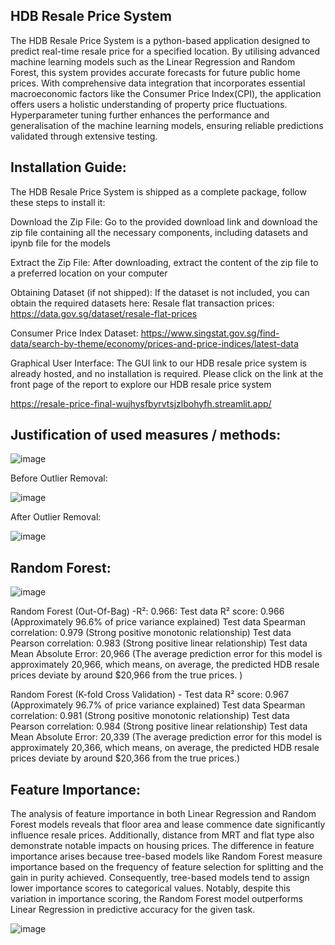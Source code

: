 ## HDB Resale Price System

 The HDB Resale Price System is a python-based application designed to predict real-time resale price for a specified location. By utilising advanced machine learning models such as the Linear Regression and Random Forest, this system provides accurate forecasts for future public home prices. With comprehensive data integration that incorporates essential macroeconomic factors like the Consumer Price Index(CPI), the application offers users a holistic understanding of property price fluctuations. Hyperparameter tuning further enhances the performance and generalisation of the machine learning models, ensuring reliable predictions validated through extensive testing.


## Installation Guide:
The HDB Resale Price System is shipped as a complete package, follow these steps to install it:

Download the Zip File: 
Go to the provided download link and download the zip file containing all the necessary components, including datasets and ipynb file for the models

Extract the Zip File: 
After downloading, extract the content of the zip file to a preferred location on your computer 

Obtaining Dataset (if not shipped):
If the dataset is not included, you can obtain the required datasets here:
Resale flat transaction prices: https://data.gov.sg/dataset/resale-flat-prices

Consumer Price Index Dataset: https://www.singstat.gov.sg/find-data/search-by-theme/economy/prices-and-price-indices/latest-data

Graphical User Interface: The GUI link to our HDB resale price system is already hosted, and no installation is required. Please click on the link at the front page of the report to explore our HDB resale price system

https://resale-price-final-wujhysfbyrvtsjzlbohyfh.streamlit.app/

## Justification of used measures / methods:
![image](https://github.com/samuelgjy/resale-price-final/assets/110824653/8540d0a7-21c3-4f3c-9e62-804054c3f72c)

Before Outlier Removal:

![image](https://github.com/samuelgjy/resale-price-final/assets/110824653/99587854-d8ee-41cc-84fa-7d05a43b4e5f)


After Outlier Removal:

![image](https://github.com/samuelgjy/resale-price-final/assets/110824653/28a8f360-fb54-4e8d-99eb-605dee18c4b0)

## Random Forest:

![image](https://github.com/samuelgjy/resale-price-final/assets/110824653/092738bb-5188-4d6b-b9fe-ca6dee99ccc0)

Random Forest (Out-Of-Bag) -R²: 0.966: 
Test data R² score: 0.966 (Approximately 96.6% of price variance explained)
Test data Spearman correlation: 0.979 (Strong positive monotonic relationship)
Test data Pearson correlation: 0.983 (Strong positive linear relationship)
Test data Mean Absolute Error: 20,966 (The average prediction error for this model is  approximately 20,966, which means, on average, the predicted HDB resale prices deviate by around $20,966 from the true prices. )

Random Forest (K-fold Cross Validation) - 
Test data R² score: 0.967 (Approximately 96.7% of price variance explained)
Test data Spearman correlation: 0.981 (Strong positive monotonic relationship)
Test data Pearson correlation: 0.984 (Strong positive linear relationship)
Test data Mean Absolute Error: 20,339 (The average prediction error for this model is  approximately 20,366, which means, on average, the predicted HDB resale prices deviate by around $20,366 from the true prices.)


## Feature Importance:

The analysis of feature importance in both Linear Regression and Random Forest models reveals that floor area and lease commence date significantly influence resale prices. Additionally, distance from MRT and flat type also demonstrate notable impacts on housing prices. The difference in feature importance arises because tree-based models like Random Forest measure importance based on the frequency of feature selection for splitting and the gain in purity achieved. Consequently, tree-based models tend to assign lower importance scores to categorical values. Notably, despite this variation in importance scoring, the Random Forest model outperforms Linear Regression in predictive accuracy for the given task.


![image](https://github.com/samuelgjy/resale-price-final/assets/110824653/893a178e-2210-47c0-abe7-057b1d5ac895)

